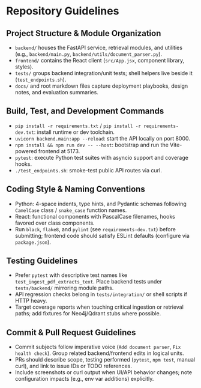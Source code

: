 # Repository Guidelines

## Project Structure & Module Organization
- `backend/` houses the FastAPI service, retrieval modules, and utilities (e.g., `backend/main.py`, `backend/utils/document_parser.py`).
- `frontend/` contains the React client (`src/App.jsx`, component library, styles).
- `tests/` groups backend integration/unit tests; shell helpers live beside it (`test_endpoints.sh`).
- `docs/` and root markdown files capture deployment playbooks, design notes, and evaluation summaries.

## Build, Test, and Development Commands
- `pip install -r requirements.txt` / `pip install -r requirements-dev.txt`: install runtime or dev toolchain.
- `uvicorn backend.main:app --reload`: start the API locally on port 8000.
- `npm install && npm run dev -- --host`: bootstrap and run the Vite-powered frontend at 5173.
- `pytest`: execute Python test suites with asyncio support and coverage hooks.
- `./test_endpoints.sh`: smoke-test public API routes via curl.

## Coding Style & Naming Conventions
- Python: 4-space indents, type hints, and Pydantic schemas following `CamelCase` class / `snake_case` function names.
- React: functional components with PascalCase filenames, hooks favored over class components.
- Run `black`, `flake8`, and `pylint` (see `requirements-dev.txt`) before submitting; frontend code should satisfy ESLint defaults (configure via `package.json`).

## Testing Guidelines
- Prefer `pytest` with descriptive test names like `test_ingest_pdf_extracts_text`. Place backend tests under `tests/backend/` mirroring module paths.
- API regression checks belong in `tests/integration/` or shell scripts if HTTP heavy.
- Target coverage reports when touching critical ingestion or retrieval paths; add fixtures for Neo4j/Qdrant stubs where possible.

## Commit & Pull Request Guidelines
- Commit subjects follow imperative voice (`Add document parser`, `Fix health check`). Group related backend/frontend edits in logical units.
- PRs should describe scope, testing performed (`pytest`, `npm test`, manual curl), and link to issue IDs or TODO references.
- Include screenshots or curl output when UI/API behavior changes; note configuration impacts (e.g., env var additions) explicitly.
